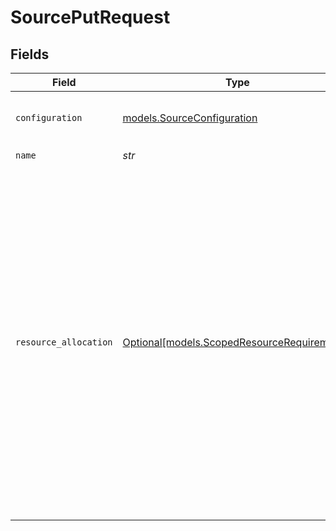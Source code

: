 # SourcePutRequest


## Fields

| Field                                                                                                                                                                                                                                                                                                                                                | Type                                                                                                                                                                                                                                                                                                                                                 | Required                                                                                                                                                                                                                                                                                                                                             | Description                                                                                                                                                                                                                                                                                                                                          | Example                                                                                                                                                                                                                                                                                                                                              |
| ---------------------------------------------------------------------------------------------------------------------------------------------------------------------------------------------------------------------------------------------------------------------------------------------------------------------------------------------------- | ---------------------------------------------------------------------------------------------------------------------------------------------------------------------------------------------------------------------------------------------------------------------------------------------------------------------------------------------------- | ---------------------------------------------------------------------------------------------------------------------------------------------------------------------------------------------------------------------------------------------------------------------------------------------------------------------------------------------------- | ---------------------------------------------------------------------------------------------------------------------------------------------------------------------------------------------------------------------------------------------------------------------------------------------------------------------------------------------------- | ---------------------------------------------------------------------------------------------------------------------------------------------------------------------------------------------------------------------------------------------------------------------------------------------------------------------------------------------------- |
| `configuration`                                                                                                                                                                                                                                                                                                                                      | [models.SourceConfiguration](../models/sourceconfiguration.md)                                                                                                                                                                                                                                                                                       | :heavy_check_mark:                                                                                                                                                                                                                                                                                                                                   | The values required to configure the source.                                                                                                                                                                                                                                                                                                         | {<br/>"user": "charles"<br/>}                                                                                                                                                                                                                                                                                                                        |
| `name`                                                                                                                                                                                                                                                                                                                                               | *str*                                                                                                                                                                                                                                                                                                                                                | :heavy_check_mark:                                                                                                                                                                                                                                                                                                                                   | N/A                                                                                                                                                                                                                                                                                                                                                  |                                                                                                                                                                                                                                                                                                                                                      |
| `resource_allocation`                                                                                                                                                                                                                                                                                                                                | [Optional[models.ScopedResourceRequirements]](../models/scopedresourcerequirements.md)                                                                                                                                                                                                                                                               | :heavy_minus_sign:                                                                                                                                                                                                                                                                                                                                   | actor or actor definition specific resource requirements. if default is set, these are the requirements that should be set for ALL jobs run for this actor definition. it is overriden by the job type specific configurations. if not set, the platform will use defaults. these values will be overriden by configuration at the connection level. |                                                                                                                                                                                                                                                                                                                                                      |